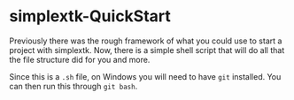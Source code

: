 # simplextk-QuickStart

Previously there was the rough framework of what you could use to start a project with simplextk. Now, there is a simple shell script that will do all that the file structure did for you and more.

Since this is a `.sh` file, on Windows you will need to have `git` installed. You can then run this through `git bash`.
